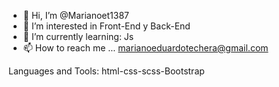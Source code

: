 - 👋 Hi, I’m @Marianoet1387
- 👀 I’m interested in Front-End y Back-End
- 🌱 I’m currently learning: Js
- 📫 How to reach me ... marianoeduardotechera@gmail.com

Languages and Tools:
html-css-scss-Bootstrap
